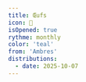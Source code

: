 ```yaml
---
title: Œufs
icon: 🐔
isOpened: true
rythme: monthly
color: 'teal'
from: 'Ambres'
distributions:
  - date: 2025-10-07
---
```

